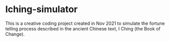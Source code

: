 # Iching-simulator
This is a creative coding project created in Nov 2021 to simulate the fortune telling process described in the ancient Chinese text, I Ching (the Book of Change).
